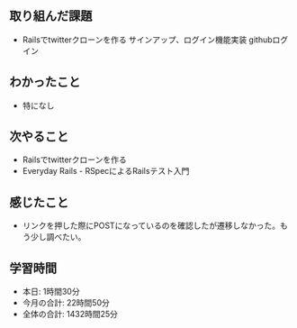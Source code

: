 
## 取り組んだ課題
- Railsでtwitterクローンを作る サインアップ、ログイン機能実装 githubログイン
## わかったこと
- 特になし
## 次やること
- Railsでtwitterクローンを作る
- Everyday Rails - RSpecによるRailsテスト入門
## 感じたこと
- リンクを押した際にPOSTになっているのを確認したが遷移しなかった。もう少し調べたい。
## 学習時間
- 本日: 1時間30分
- 今月の合計: 22時間50分
- 全体の合計: 1432時間25分
